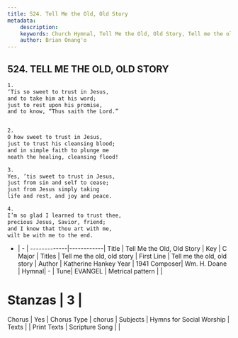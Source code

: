 ```yaml
---
title: 524. Tell Me the Old, Old Story
metadata:
    description: 
    keywords: Church Hymnal, Tell Me the Old, Old Story, Tell me the old, old story  , Tell me the old, old story
    author: Brian Onang'o
---
```



## 524. TELL ME THE OLD, OLD STORY

```txt
1.
‘Tis so sweet to trust in Jesus,
and to take him at his word;
just to rest upon his promise,
and to know, “Thus saith the Lord.”


2.
O how sweet to trust in Jesus,
just to trust his cleansing blood;
and in simple faith to plunge me
neath the healing, cleansing flood!

3.
Yes, ’tis sweet to trust in Jesus,
just from sin and self to cease;
just from Jesus simply taking
life and rest, and joy and peace.

4.
I’m so glad I learned to trust thee,
precious Jesus, Savior, friend;
and I know that thou art with me,
wilt be with me to the end.
```

- |   -  |
-------------|------------|
Title | Tell Me the Old, Old Story |
Key | C Major |
Titles | Tell me the old, old story |
First Line | Tell me the old, old story   |
Author | Katherine Hankey
Year | 1941
Composer| Wm. H. Doane |
Hymnal|  - |
Tune| EVANGEL |
Metrical pattern | |
# Stanzas | 3 |
Chorus | Yes |
Chorus Type | chorus |
Subjects | Hymns for Social Worship |
Texts |  |
Print Texts | 
Scripture Song |  |
  

